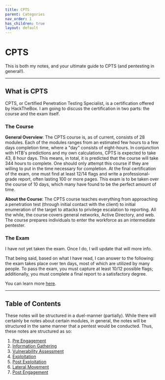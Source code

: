 ```yaml
---
title: CPTS
parent: Categories
nav_order: 1
has_children: true
layout: default
---
```


# CPTS

This is both my notes, and your ultimate guide to CPTS (and pentesting in general!).

---

## What is CPTS

CPTS, or Certified Penetration Testing Specialist, is a certification offered by HackTheBox. I am going to discuss the certification in two parts: the course and the exam itself.

### The Course

**General Overview**: The CPTS course is, as of current, consists of 28 modules. Each of the modules ranges from an estimated few hours to a few days completion time, where a "day" consists of eight-hours. In conjunction with HTB's predictions and my own calculations, CPTS is expected to take 43, 8 hour days. This means, in total, it is predicted that the course will take 344 hours to complete. One should only attempt this course if they are willing to put in the time necessary for completion. At the final certification of the exam, one must find at least 12/14 flags and write a professional-grade report, often lasting 100 or more pages. This exam is to be taken over the course of 10 days, which many have found to be the perfect amount of time.

**About the Course**: The CPTS course teaches everything from approaching a penetration test (through initial contact with the client) to initial enumeration of the target to attacks to privilege escalation to reporting. All the while, the course covers general networks, Active Directory, and web. The course prepares individuals to enter the workforce as an intermediate pentester.

### The Exam

I have not yet taken the exam. Once I do, I will update that will more info.

That being said, based on what I have read, I can answer to the following: the exam takes place over ten days, most of which are utilized by many people. To pass the exam, you must capture at least 10/12 possible flags; additionally, you must complete a final report to a satisfactory degree.

You can learn more [here](https://academy.hackthebox.com/preview/certifications/htb-certified-penetration-testing-specialist/).

---

## Table of Contents

These notes will be structured in a duel-manner (partially). While there will certainly be notes about certain modules, in general, the notes will be structured in the same manner that a pentest would be conducted. Thus, these notes are structured as so:
1. [Pre Engagement]()
2. [Information Gathering]()
3. [Vulnerability Assessment]()
4. [Exploitation]()
5. [Post Exploitation]()
6. [Lateral Movement]()
7. [Post Engagement]()